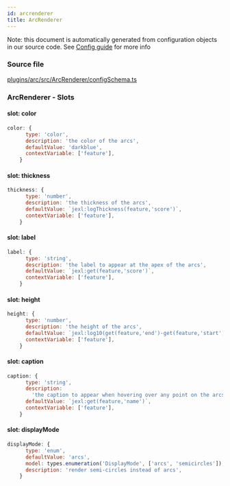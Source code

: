 ```yaml
---
id: arcrenderer
title: ArcRenderer
---
```


Note: this document is automatically generated from configuration objects in our
source code. See [Config guide](/docs/config_guide) for more info

### Source file

[plugins/arc/src/ArcRenderer/configSchema.ts](https://github.com/GMOD/jbrowse-components/blob/main/plugins/arc/src/ArcRenderer/configSchema.ts)

### ArcRenderer - Slots

#### slot: color

```js
color: {
      type: 'color',
      description: 'the color of the arcs',
      defaultValue: 'darkblue',
      contextVariable: ['feature'],
    }
```

#### slot: thickness

```js
thickness: {
      type: 'number',
      description: 'the thickness of the arcs',
      defaultValue: `jexl:logThickness(feature,'score')`,
      contextVariable: ['feature'],
    }
```

#### slot: label

```js
label: {
      type: 'string',
      description: 'the label to appear at the apex of the arcs',
      defaultValue: `jexl:get(feature,'score')`,
      contextVariable: ['feature'],
    }
```

#### slot: height

```js
height: {
      type: 'number',
      description: 'the height of the arcs',
      defaultValue: `jexl:log10(get(feature,'end')-get(feature,'start'))*50`,
      contextVariable: ['feature'],
    }
```

#### slot: caption

```js
caption: {
      type: 'string',
      description:
        'the caption to appear when hovering over any point on the arcs',
      defaultValue: `jexl:get(feature,'name')`,
      contextVariable: ['feature'],
    }
```

#### slot: displayMode

```js
displayMode: {
      type: 'enum',
      defaultValue: 'arcs',
      model: types.enumeration('DisplayMode', ['arcs', 'semicircles']),
      description: 'render semi-circles instead of arcs',
    }
```
